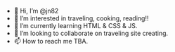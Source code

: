 - 👋 Hi, I’m @jn82
- 👀 I’m interested in traveling, cooking, reading!!  
- 🌱 I’m currently learning HTML & CSS & JS.
- 💞️ I’m looking to collaborate on traveling site creating.
- 📫 How to reach me TBA.
<!---
jn82/jn82 is a ✨ special ✨ repository because its `README.md` (this file) appears on your GitHub profile.
You can click the Preview link to take a look at your changes.
--->
